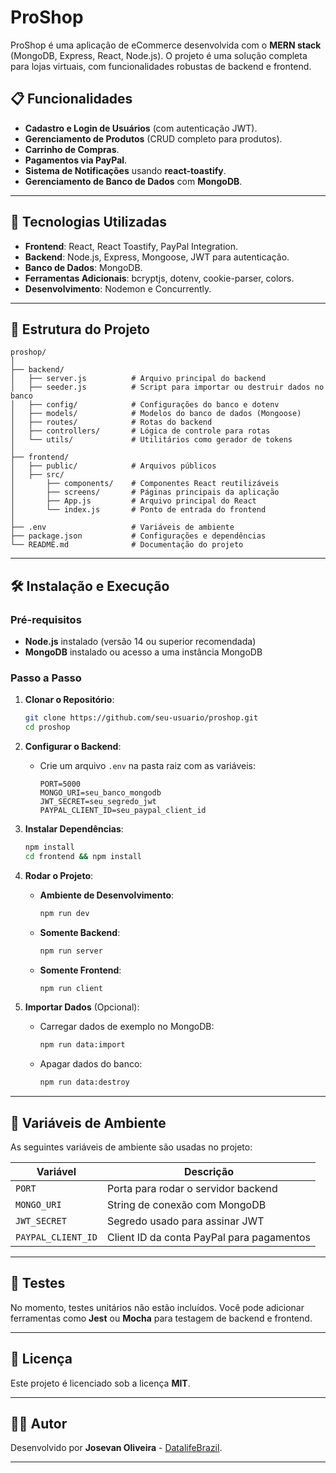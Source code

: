# ProShop

ProShop é uma aplicação de eCommerce desenvolvida com o **MERN stack** (MongoDB, Express, React, Node.js). O projeto é uma solução completa para lojas virtuais, com funcionalidades robustas de backend e frontend.

## 📋 Funcionalidades

- **Cadastro e Login de Usuários** (com autenticação JWT).
- **Gerenciamento de Produtos** (CRUD completo para produtos).
- **Carrinho de Compras**.
- **Pagamentos via PayPal**.
- **Sistema de Notificações** usando **react-toastify**.
- **Gerenciamento de Banco de Dados** com **MongoDB**.

---

## 🚀 Tecnologias Utilizadas

- **Frontend**: React, React Toastify, PayPal Integration.
- **Backend**: Node.js, Express, Mongoose, JWT para autenticação.
- **Banco de Dados**: MongoDB.
- **Ferramentas Adicionais**: bcryptjs, dotenv, cookie-parser, colors.
- **Desenvolvimento**: Nodemon e Concurrently.

---

## 📂 Estrutura do Projeto

```plaintext
proshop/
│
├── backend/
│   ├── server.js          # Arquivo principal do backend
│   ├── seeder.js          # Script para importar ou destruir dados no banco
│   ├── config/            # Configurações do banco e dotenv
│   ├── models/            # Modelos do banco de dados (Mongoose)
│   ├── routes/            # Rotas do backend
│   ├── controllers/       # Lógica de controle para rotas
│   └── utils/             # Utilitários como gerador de tokens
│
├── frontend/
│   ├── public/            # Arquivos públicos
│   ├── src/
│       ├── components/    # Componentes React reutilizáveis
│       ├── screens/       # Páginas principais da aplicação
│       ├── App.js         # Arquivo principal do React
│       └── index.js       # Ponto de entrada do frontend
│
├── .env                   # Variáveis de ambiente
├── package.json           # Configurações e dependências
└── README.md              # Documentação do projeto
```

---

## 🛠️ Instalação e Execução

### Pré-requisitos

- **Node.js** instalado (versão 14 ou superior recomendada)
- **MongoDB** instalado ou acesso a uma instância MongoDB

### Passo a Passo

1. **Clonar o Repositório**:
   ```bash
   git clone https://github.com/seu-usuario/proshop.git
   cd proshop
   ```

2. **Configurar o Backend**:
   - Crie um arquivo `.env` na pasta raiz com as variáveis:
     ```env
     PORT=5000
     MONGO_URI=seu_banco_mongodb
     JWT_SECRET=seu_segredo_jwt
     PAYPAL_CLIENT_ID=seu_paypal_client_id
     ```

3. **Instalar Dependências**:
   ```bash
   npm install
   cd frontend && npm install
   ```

4. **Rodar o Projeto**:
   - **Ambiente de Desenvolvimento**:
     ```bash
     npm run dev
     ```
   - **Somente Backend**:
     ```bash
     npm run server
     ```
   - **Somente Frontend**:
     ```bash
     npm run client
     ```

5. **Importar Dados** (Opcional):
   - Carregar dados de exemplo no MongoDB:
     ```bash
     npm run data:import
     ```
   - Apagar dados do banco:
     ```bash
     npm run data:destroy
     ```

---

## 🔑 Variáveis de Ambiente

As seguintes variáveis de ambiente são usadas no projeto:

| Variável           | Descrição                              |
|--------------------|----------------------------------------|
| `PORT`            | Porta para rodar o servidor backend    |
| `MONGO_URI`       | String de conexão com MongoDB          |
| `JWT_SECRET`      | Segredo usado para assinar JWT         |
| `PAYPAL_CLIENT_ID`| Client ID da conta PayPal para pagamentos |

---

## 🧪 Testes

No momento, testes unitários não estão incluídos. Você pode adicionar ferramentas como **Jest** ou **Mocha** para testagem de backend e frontend.

---

## 📜 Licença

Este projeto é licenciado sob a licença **MIT**.

---

## 🧑‍💻 Autor

Desenvolvido por **Josevan Oliveira** - [DatalifeBrazil](https://github.com/username).

---
